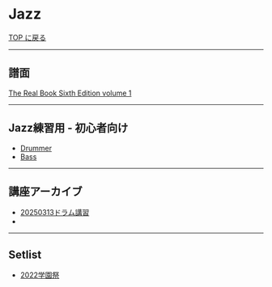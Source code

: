 # Jazz

[TOP に戻る](../../index.md)

---
## 譜面
<!-- [The-real-book-sixth-edition.pdf](https://escuelasuperiordejazz.com/wp-content/uploads/2020/03/The-real-book-sixth-edition.pdf)-->
[The Real Book Sixth Edition volume 1](https://archive.org/details/The_Real_Book_Sixth_Edition_volume_1/)

---
## Jazz練習用 - 初心者向け
- [Drummer](./beginner_drum.md)
- [Bass](./beginner_bass.md)

---
## 講座アーカイブ
- [20250313ドラム講習](https://www.youtube.com/watch?v=S1ukJ5NlQTs&list=PL_g66qvNMUfQUbV47hRWEpOpmS0skau4g&ab_channel=THUMediaCultureSammyChannel)
- 
---
## Setlist
- [2022学園祭](./2022Gakuensai.md)